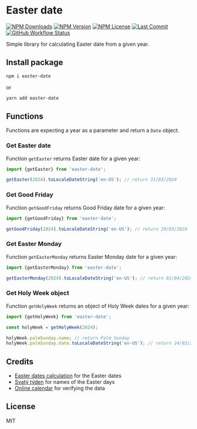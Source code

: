# Easter date

[![NPM Downloads](https://img.shields.io/npm/dm/easter-date?style=for-the-badge)](https://www.npmjs.com/package/easter-date)
[![NPM Version](https://img.shields.io/npm/v/easter-date?style=for-the-badge)](https://www.npmjs.com/package/easter-date)
[![NPM License](https://img.shields.io/npm/l/easter-date?style=for-the-badge)](https://github.com/OzzyCzech/easter-date/blob/main/LICENSE)
[![Last Commit](https://img.shields.io/github/last-commit/OzzyCzech/easter-date?style=for-the-badge)](https://github.com/OzzyCzech/easter-date/commits/main)
[![GitHub Workflow Status](https://img.shields.io/github/actions/workflow/status/OzzyCzech/easter-date/main.yml?style=for-the-badge)](https://github.com/OzzyCzech/easter-date/actions)

Simple library for calculating Easter date from a given year.

## Install package

```bash
npm i easter-date
```

or

```bash
yarn add easter-date
```

## Functions

Functions are expecting a year as a parameter and return a `Date` object.

### Get Easter date

Function `getEaster` returns Easter date for a given year:

```javascript
import {getEaster} from 'easter-date';

getEaster(2024).toLocaleDateString('en-US'); // return 31/03/2024
```

### Get Good Friday

Function `getGoodFriday` returns Good Friday date for a given year:

```javascript
import {getGoodFriday} from 'easter-date';

getGoodFriday(2024).toLocaleDateString('en-US'); // return 29/03/2024
```

### Get Easter Monday

Function `getEasterMonday` returns Easter Monday date for a given year:

```javascript
import {getEasterMonday} from 'easter-date';

getEasterMonday(2024).toLocaleDateString('en-US'); // return 01/04/2024
```

### Get Holy Week object

Function `getHolyWeek` returns an object of Holy Week dates for a given year:

```javascript
import {getHolyWeek} from 'easter-date';

const holyWeek = getHolyWeek(2024);

holyWeek.palmSunday.name; // return Palm Sunday
holyWeek.palmSunday.date.toLocaleDateString('en-US'); // return 24/03/2024
```

## Credits

- [Easter dates calculation](https://github.com/paulzag/ZagZ-iCalendars) for the Easter dates
- [Svatý týden](https://cs.wikipedia.org/wiki/Svat%C3%BD_t%C3%BDden) for names of the Easter days
- [Online calendar](https://calendar.center/) for verifying the data

## License

MIT
